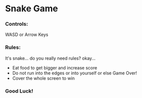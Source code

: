 # Snake Game

### Controls:

WASD or Arrow Keys

### Rules:

It's snake... do you really need rules? okay...

- Eat food to get bigger and increase score
- Do not run into the edges or into yourself or else Game Over!
- Cover the whole screen to win

### Good Luck!

